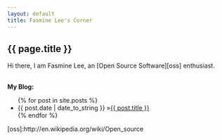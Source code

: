 ```yaml
---
layout: default
title: Fasmine Lee's Corner
---
```


<h2>{{ page.title }}</h2>
Hi there, I am Fasmine Lee, an [Open Source Software][oss] enthusiast.

<p><br/><b>My Blog:</b></p>
<ul class="posts">
  {% for post in site.posts %}
    <li><span>{{ post.date | date_to_string }}</span> &raquo;<a href="{{ post.url }}">{{ post.title }}</a></li>
  {% endfor %}
</ul>
[oss]:http://en.wikipedia.org/wiki/Open_source